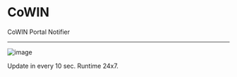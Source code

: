 # CoWIN
CoWIN Portal Notifier

---

![image](https://user-images.githubusercontent.com/33586885/127781351-5b84311e-94d8-4662-87bf-3db5b9f53bc4.png)


Update in every 10 sec.
Runtime 24x7.
